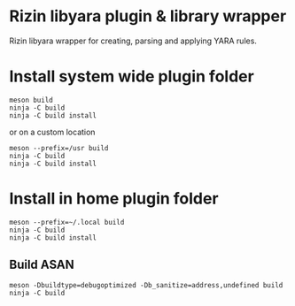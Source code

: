 # Rizin libyara plugin & library wrapper

Rizin libyara wrapper for creating, parsing and applying YARA rules.

# Install system wide plugin folder

```
meson build
ninja -C build
ninja -C build install
```

or on a custom location

```
meson --prefix=/usr build
ninja -C build
ninja -C build install
```

# Install in home plugin folder

```
meson --prefix=~/.local build
ninja -C build
ninja -C build install
```

## Build ASAN

```
meson -Dbuildtype=debugoptimized -Db_sanitize=address,undefined build
ninja -C build
```
